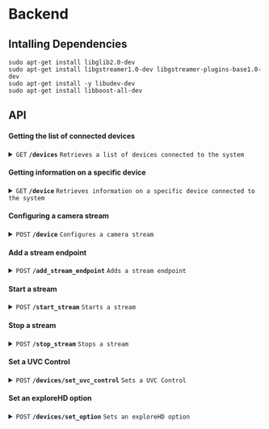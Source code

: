 # Backend

## Intalling Dependencies

```
sudo apt-get install libglib2.0-dev
sudo apt-get install libgstreamer1.0-dev libgstreamer-plugins-base1.0-dev
sudo apt-get install -y libudev-dev
sudo apt-get install libboost-all-dev 
```

## API

#### Getting the list of connected devices

<details>
<summary><code>GET</code> <code><b>/devices</b></code> <code>Retrieves a list of devices connected to the system</code></summary>

##### Parameters

> N/A

##### Responses

> | http code | content-type | response |
> |-----------|--------------|----------|
> | 200 | application/json | Device List |

</details>

#### Getting information on a specific device

<details>
<summary><code>GET</code> <code><b>/device</b></code> <code>Retrieves information on a specific device connected to the system</code></summary>

##### Parameters

> | name | type | data type | description |
> |------|------|-----------|-------------|
> | `usbInfo` | required | string | The usb info of the connected camera |

##### Responses

> | http code | content-type | response |
> |-----------|--------------|----------|
> | 200 | application/json | Device |
> | 400 | N/A | Error, invalid index |

</details>

#### Configuring a camera stream

<details>
<summary><code>POST</code> <code><b>/device</b></code> <code>Configures a camera stream</code></summary>

##### Parameters

> | name | type | data type | description |
> |------|------|-----------|-------------|
> | `usbInfo` | required | string | The usb info of the connected camera |
> | `format` | required | object | The format of the stream |
> | `format.format` | required | string | The pixel format of the stream ("MJPG", "H264") |
> | `format.width` | required | integer | The stream width |
> | `format.height` | required | integer | The stream height |
> | `format.interval` | required | object | The stream interval |
> | `format.interval.numerator` | required | integer | The stream interval numerator |
> | `format.interval.denominator` | required | integer | The stream interval denominator |

##### Responses

> | http code | content-type | response |
> |-----------|--------------|----------|
> | 200 | N/A | N/A |
> | 403 | N/A | Error, invalid index |

</details>

#### Add a stream endpoint

<details>
<summary><code>POST</code> <code><b>/add_stream_endpoint</b></code> <code>Adds a stream endpoint</code></summary>

##### Parameters

> | name | type | data type | description |
> |------|------|-----------|-------------|
> | `usbInfo` | required | string | The usb info of the connected camera |
> | `endpoint` | required | object | The stream endpoint object |
> | `endpoint.host` | required | string | The host of the stream endpoint |
> | `endpoint.port` | required | integer | The port of the stream endpoint |

##### Responses

> | http code | content-type | response |
> |-----------|--------------|----------|
> | 200 | N/A | N/A |
> | 403 | N/A | Error, invalid index |

</details>

#### Start a stream

<details>
<summary><code>POST</code> <code><b>/start_stream</b></code> <code>Starts a stream</code></summary>

##### Parameters

> | name | type | data type | description |
> |------|------|-----------|-------------|
> | `usbInfo` | required | string | The usb info of the connected camera |

##### Responses

> | http code | content-type | response |
> |-----------|--------------|----------|
> | 200 | N/A | N/A |
> | 403 | N/A | Error, invalid index |

</details>

#### Stop a stream

<details>
<summary><code>POST</code> <code><b>/stop_stream</b></code> <code>Stops a stream</code></summary>

##### Parameters

> | name | type | data type | description |
> |------|------|-----------|-------------|
> | `usbInfo` | required | string | The usb info of the connected camera |

##### Responses

> | http code | content-type | response |
> |-----------|--------------|----------|
> | 200 | N/A | N/A |
> | 403 | N/A | Error, invalid index |

</details>

#### Set a UVC Control

<details>
<summary><code>POST</code> <code><b>/devices/set_uvc_control</b></code> <code>Sets a UVC Control</code></summary>

##### Parameters

> | name | type | data type | description |
> |------|------|-----------|-------------|
> | `usbInfo` | required | string | The usb info of the connected camera |
> | `control` | required | object | The control object |
> | `control.id` | required | integer | The control ID |
> | `control.value` | required | integer | The control value |

##### Responses

> | http code | content-type | response |
> |-----------|--------------|----------|
> | 200 | N/A | N/A |
> | 403 | N/A | Error, invalid index |

</details>

#### Set an exploreHD option

<details>
<summary><code>POST</code> <code><b>/devices/set_option</b></code> <code>Sets an exploreHD option</code></summary>

##### Parameters

> | name | type | data type | description |
> |------|------|-----------|-------------|
> | `usbInfo` | required | string | The usb info of the connected camera |
> | `option` | required | string | The option ("bitrate", "gop", "mode") |
> | `value` | required | integer / string | The option value |

##### Responses

> | http code | content-type | response |
> |-----------|--------------|----------|
> | 200 | N/A | N/A |
> | 403 | N/A | Error, invalid index / Error, invalid value |
